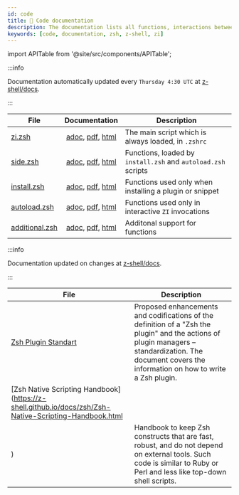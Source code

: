 ```yaml
---
id: code
title: 🔖 Code documentation
description: The documentation lists all functions, interactions between them, their comments, and features.
keywords: [code, documentation, zsh, z-shell, zi]
---
```


import APITable from '@site/src/components/APITable';

:::info

Documentation automatically updated every `Thursday 4:30 UTC` at [z-shell/docs](https://github.com/z-shell/docs).

:::

<APITable>

| File | Documentation | Description |
| --- | :-: | --- |
| [zi.zsh](https://github.com/z-shell/zi/blob/main/zi.zsh) | [adoc](https://github.com/z-shell/docs/blob/main/code/zsdoc/asciidoc/zi.zsh.adoc), [pdf](https://github.com/z-shell/docs/blob/main/code/zsdoc/pdf/zi.zsh.pdf), [html](https://z-shell.github.io/docs/code/html/zi.zsh.html) | The main script which is always loaded, in `.zshrc` |
| [side.zsh](https://github.com/z-shell/zi/blob/main/lib/zsh/side.zsh) | [adoc](https://github.com/z-shell/docs/blob/main/code/zsdoc/asciidoc/side.zsh.adoc), [pdf](https://github.com/z-shell/docs/blob/main/code/zsdoc/pdf/side.zsh.pdf), [html](https://z-shell.github.io/docs/code/html/side.zsh.html) | Functions, loaded by `install.zsh` and `autoload.zsh` scripts |
| [install.zsh](https://github.com/z-shell/zi/blob/main/lib/zsh/install.zsh) | [adoc](https://github.com/z-shell/docs/blob/main/code/zsdoc/asciidoc/install.zsh.adoc), [pdf](https://github.com/z-shell/docs/blob/main/code/zsdoc/pdf/install.zsh.pdf), [html](https://z-shell.github.io/docs/code/html/install.zsh.html) | Functions used only when installing a plugin or snippet |
| [autoload.zsh](https://github.com/z-shell/zi/blob/main/lib/zsh/autoload.zsh) | [adoc](https://github.com/z-shell/docs/blob/main/code/zsdoc/asciidoc/autoload.zsh.adoc), [pdf](https://github.com/z-shell/docs/blob/main/code/zsdoc/pdf/autoload.zsh.pdf), [html](https://z-shell.github.io/docs/code/html/autoload.zsh.html) | Functions used only in interactive `ZI` invocations |
| [additional.zsh](https://github.com/z-shell/zi/blob/main/lib/zsh/additional.zsh) | [adoc](https://github.com/z-shell/docs/blob/main/code/zsdoc/asciidoc/additional.zsh.adoc), [pdf](https://github.com/z-shell/docs/blob/main/code/zsdoc/pdf/additional.zsh.pdf), [html](https://z-shell.github.io/docs/code/html/additional.zsh.html) | Additonal support for functions |

</APITable>

:::info

Documentation updated on changes at [z-shell/docs](https://github.com/z-shell/docs).

:::

<APITable>

| File | Description |
| --- | --- |
| [Zsh Plugin Standart](https://z-shell.github.io/docs/zsh/Zsh-Plugin-Standard.html) | Proposed enhancements and codifications of the definition of a "Zsh the plugin" and the actions of plugin managers – standardization. The document covers the information on how to write a Zsh plugin. |
| [Zsh Native Scripting Handbook](https://z-shell.github.io/docs/zsh/Zsh-Native-Scripting-Handbook.html
) | Handbook to keep Zsh constructs that are fast, robust, and do not depend on external tools. Such code is similar to Ruby or Perl and less like top-down shell scripts. |

</APITable>

